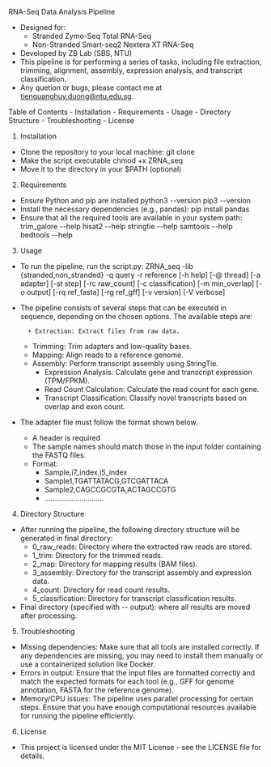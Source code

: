 RNA-Seq Data Analysis Pipeline
- Designed for:
  + Stranded Zymo-Seq Total RNA-Seq
  + Non-Stranded Smart-seq2 Nextera XT RNA-Seq
- Developed by ZB Lab (SBS, NTU)
- This pipeline is for performing a series of tasks, including file extraction, trimming, alignment, assembly, expression analysis, and transcript classification. 
- Any quetion or bugs, please contact me at tienquanghuy.duong@ntu.edu.sg.

Table of Contents
    - Installation
    - Requirements
    - Usage
    - Directory Structure
    - Troubleshooting
    - License

1. Installation
- Clone the repository to your local machine:
	git clone <repository-url>
- Make the script executable
	chmod +x ZRNA_seq
- Move it to the directory in your $PATH (optional)

2. Requirements
- Ensure Python and pip are installed
	python3 --version
	pip3 --version
- Install the necessary dependencies (e.g., pandas):
	pip install pandas
- Ensure that all the required tools are available in your system path:
	trim_galore --help
	hisat2 --help
	stringtie --help
	samtools --help
	bedtools --help

3. Usage
- To run the pipeline, run the script.py:
	ZRNA_seq -lib {stranded,non_stranded} -q query -r reference 
	[-h help] [-@ thread] [-a adapter] [-st step] [-rc raw_count] [-c classification] 
	[-m min_overlap] [-o output] [-rq ref_fasta] [-rg ref_gff] [-v version] [-V verbose]
- The pipeline consists of several steps that can be executed in sequence, depending on the chosen options. The available steps are:

    	+ Extraction: Extract files from raw data.
	+ Trimming: Trim adapters and low-quality bases.
	+ Mapping: Align reads to a reference genome.
	+ Assembly: Perform transcript assembly using StringTie.
    	+ Expression Analysis: Calculate gene and transcript expression (TPM/FPKM).
    	+ Read Count Calculation: Calculate the read count for each gene.
    	+ Transcript Classification: Classify novel transcripts based on overlap and exon count.
- The adapter file must follow the format shown below. 
	+ A header is required
	+ The sample names should match those in the input folder containing the FASTQ files.
	+ Format:
		+ Sample,i7_index,i5_index
		+ Sample1,TGATTATACG,GTCGATTACA
		+ Sample2,CAGCCGCGTA,ACTAGCCGTG
		+ .............................

4. Directory Structure
- After running the pipeline, the following directory structure will be generated in final directory:
	+ 0_raw_reads: Directory where the extracted raw reads are stored.
	+ 1_trim: Directory for the trimmed reads.
	+ 2_map: Directory for mapping results (BAM files).
	+ 3_assembly: Directory for the transcript assembly and expression data.
	+ 4_count: Directory for read count results.
	+ 5_classification: Directory for transcript classification results.
- Final directory (specified with -- output): where all results are moved after processing.

5. Troubleshooting
- Missing dependencies: Make sure that all tools are installed correctly. If any dependencies are missing, you may need to install them manually or use a containerized solution like Docker.
- Errors in output: Ensure that the input files are formatted correctly and match the expected formats for each tool (e.g., GFF for genome annotation, FASTA for the reference genome).
- Memory/CPU issues: The pipeline uses parallel processing for certain steps. Ensure that you have enough computational resources available for running the pipeline efficiently.

6. License
- This project is licensed under the MIT License - see the LICENSE file for details.
